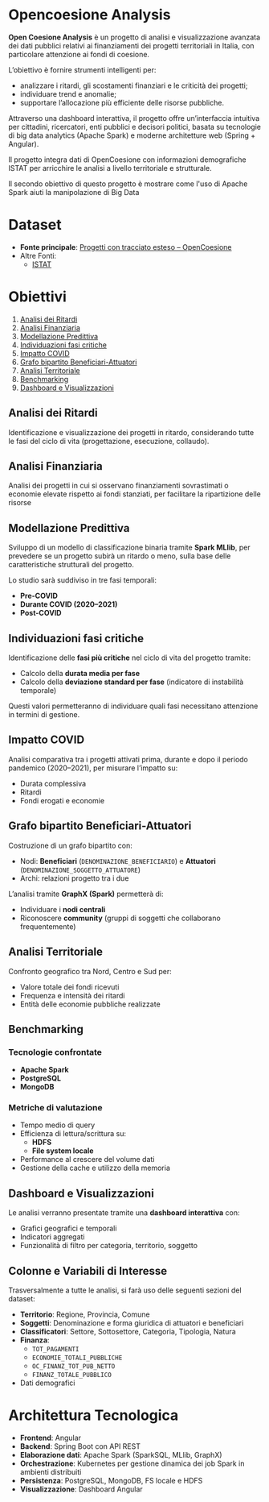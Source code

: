 # Opencoesione Analysis

**Open Coesione Analysis** è un progetto di analisi e visualizzazione avanzata dei dati pubblici relativi ai finanziamenti dei progetti territoriali in Italia, con particolare attenzione ai fondi di coesione.

L’obiettivo è fornire strumenti intelligenti per:

- analizzare i ritardi, gli scostamenti finanziari e le criticità dei progetti;
- individuare trend e anomalie;
- supportare l’allocazione più efficiente delle risorse pubbliche.

Attraverso una dashboard interattiva, il progetto offre un’interfaccia intuitiva per cittadini, ricercatori, enti pubblici e decisori politici, basata su tecnologie di big data analytics (Apache Spark) e moderne architetture web (Spring + Angular).

Il progetto integra dati di OpenCoesione con informazioni demografiche ISTAT per arricchire le analisi a livello territoriale e strutturale.

Il secondo obiettivo di questo progetto è mostrare come l'uso di Apache Spark aiuti la manipolazione di Big Data
# Dataset

- **Fonte principale**: [Progetti con tracciato esteso – OpenCoesione](https://opencoesione.gov.it/it/opendata/#progetti_regione_section)
- Altre Fonti:
	- [ISTAT](https://esploradati.istat.it/databrowser/)


# Obiettivi

1. [Analisi dei Ritardi](#analisi-dei-ritardi)
2. [Analisi Finanziaria](#analisi-finanziaria)
3. [Modellazione Predittiva](#modellazione-predittiva)
4. [Individuazioni fasi critiche](#individuazioni-fasi-critiche)
5. [Impatto COVID](#impatto-covid)
6. [Grafo bipartito Beneficiari-Attuatori](#grafo-bipartito-beneficiari-attuatori)
7. [Analisi Territoriale](#analisi-territoriale)
8. [Benchmarking](#benchmarking)
9. [Dashboard e Visualizzazioni](#dashboard-e-visualizzazioni)


## Analisi dei Ritardi

Identificazione e visualizzazione dei progetti in ritardo, considerando tutte le fasi del ciclo di vita (progettazione, esecuzione, collaudo).


## Analisi Finanziaria

Analisi dei progetti in cui si osservano finanziamenti sovrastimati o economie elevate rispetto ai fondi stanziati, per facilitare la ripartizione delle risorse




## Modellazione Predittiva

Sviluppo di un modello di classificazione binaria tramite **Spark MLlib**, per prevedere se un progetto subirà un ritardo o meno, sulla base delle caratteristiche strutturali del progetto.

Lo studio sarà suddiviso in tre fasi temporali:
  - **Pre-COVID**
  - **Durante COVID (2020–2021)**
  - **Post-COVID**


## Individuazioni fasi critiche

Identificazione delle **fasi più critiche** nel ciclo di vita del progetto tramite:

- Calcolo della **durata media per fase**
- Calcolo della **deviazione standard per fase** (indicatore di instabilità temporale)

Questi valori permetteranno di individuare quali fasi necessitano attenzione in termini di gestione.


## Impatto COVID

Analisi comparativa tra i progetti attivati prima, durante e dopo il periodo pandemico (2020–2021), per misurare l’impatto su:

- Durata complessiva
- Ritardi
- Fondi erogati e economie


## Grafo bipartito Beneficiari-Attuatori

Costruzione di un grafo bipartito con:

- Nodi: **Beneficiari** (`DENOMINAZIONE_BENEFICIARIO`) e **Attuatori** (`DENOMINAZIONE_SOGGETTO_ATTUATORE`)
- Archi: relazioni progetto tra i due

L’analisi tramite **GraphX (Spark)** permetterà di:

- Individuare i **nodi centrali**
- Riconoscere **community** (gruppi di soggetti che collaborano frequentemente)


## Analisi Territoriale

Confronto geografico tra Nord, Centro e Sud per:

- Valore totale dei fondi ricevuti
- Frequenza e intensità dei ritardi
- Entità delle economie pubbliche realizzate


## Benchmarking

### Tecnologie confrontate

- **Apache Spark**
- **PostgreSQL**
- **MongoDB**

### Metriche di valutazione

- Tempo medio di query
- Efficienza di lettura/scrittura su:
  - **HDFS**
  - **File system locale**
- Performance al crescere del volume dati
- Gestione della cache e utilizzo della memoria

## Dashboard e Visualizzazioni

Le analisi verranno presentate tramite una **dashboard interattiva** con:

- Grafici geografici e temporali
- Indicatori aggregati
- Funzionalità di filtro per categoria, territorio, soggetto


## Colonne e Variabili di Interesse

Trasversalmente a tutte le analisi, si farà uso delle seguenti sezioni del dataset:

- **Territorio**: Regione, Provincia, Comune
- **Soggetti**: Denominazione e forma giuridica di attuatori e beneficiari
- **Classificatori**: Settore, Sottosettore, Categoria, Tipologia, Natura
- **Finanza**:
  - `TOT_PAGAMENTI`
  - `ECONOMIE_TOTALI_PUBBLICHE`
  - `OC_FINANZ_TOT_PUB_NETTO`
  - `FINANZ_TOTALE_PUBBLICO`
- Dati demografici


# Architettura Tecnologica

- **Frontend**: Angular
- **Backend**: Spring Boot con API REST
- **Elaborazione dati**: Apache Spark (SparkSQL, MLlib, GraphX)
- **Orchestrazione**: Kubernetes per gestione dinamica dei job Spark in ambienti distribuiti
- **Persistenza**: PostgreSQL, MongoDB, FS locale e HDFS
- **Visualizzazione**: Dashboard Angular

